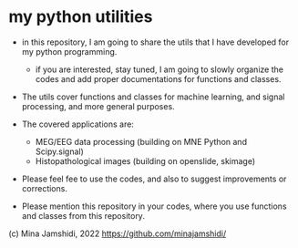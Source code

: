 # my python utilities

* in this repository, I am going to share the utils that I have developed for my python programming. 
  * if you are interested, stay tuned, I am going to slowly organize the codes and add proper documentations for functions and classes.
* The utils cover functions and classes for machine learning, and signal processing, and more general purposes.
* The covered applications are:
  * MEG/EEG data processing (building on MNE Python and Scipy.signal)
  * Histopathological images (building on openslide, skimage)

* Please feel fee to use the codes, and also to suggest improvements or corrections.
* Please mention this repository in your codes, where you use functions and classes from this repository.

(c) Mina Jamshidi, 2022
https://github.com/minajamshidi/